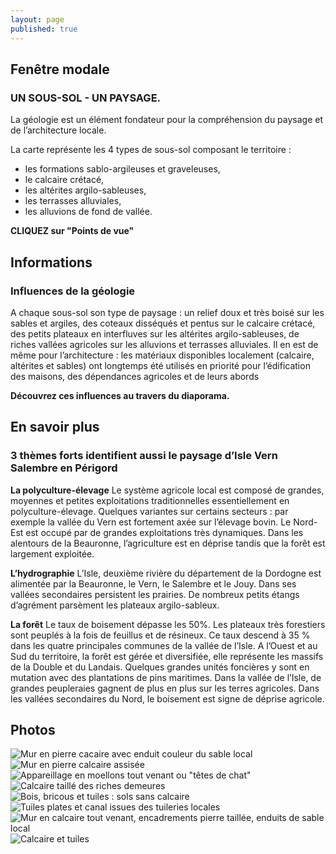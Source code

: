 ```yaml
---
layout: page
published: true
---
```


## Fenêtre modale
### **UN SOUS-SOL - UN PAYSAGE.**

La géologie est un élément fondateur pour la compréhension du paysage et de l’architecture locale. 

La carte représente les 4 types de sous-sol composant le territoire : 
- les formations sablo-argileuses et graveleuses,
- le calcaire crétacé,
- les altérites argilo-sableuses,
- les terrasses alluviales,
- les alluvions de fond de vallée.

**CLIQUEZ sur "Points de vue"**




## Informations
### Influences de la géologie

A chaque sous-sol son type de paysage : un relief doux et très boisé sur les sables et argiles,  des coteaux disséqués et pentus sur le calcaire crétacé, des petits plateaux en interfluves sur les altérites argilo-sableuses, de riches vallées agricoles sur les alluvions et terrasses alluviales.
Il en est de même pour l’architecture : les matériaux disponibles localement (calcaire, altérites et sables) ont longtemps été utilisés en priorité pour l’édification des maisons, des dépendances agricoles et de leurs abords 

**Découvrez ces influences au travers du diaporama.**

## En savoir plus
### **3 thèmes forts identifient aussi le paysage d’Isle Vern Salembre en Périgord**

**La polyculture-élevage**
Le système agricole local est composé de grandes, moyennes et petites exploitations traditionnelles essentiellement en polyculture-élevage. Quelques variantes sur certains secteurs : par exemple la vallée du Vern est fortement axée sur l’élevage bovin. Le Nord-Est est occupé par de grandes exploitations très dynamiques. Dans les alentours de la Beauronne, l’agriculture est en déprise tandis que la forêt est largement exploitée.

**L’hydrographie**
L’Isle, deuxième rivière du département de la Dordogne est alimentée par la Beauronne, le Vern, le Salembre et le Jouy. Dans ses vallées secondaires persistent les prairies. De nombreux petits étangs d’agrément parsèment les plateaux argilo-sableux.

**La forêt**
Le taux de boisement dépasse les 50%. Les plateaux très forestiers sont peuplés à la fois de feuillus et de résineux. Ce taux descend à 35 % dans les quatre principales communes de la vallée de l’Isle.
A l’Ouest et au Sud du territoire, la forêt est gérée et diversifiée, elle représente les massifs de la Double et du Landais. Quelques grandes unités foncières y sont en mutation avec des plantations de pins maritimes. 
Dans la vallée de l’Isle, de grandes peupleraies gagnent de plus en plus sur les terres agricoles. Dans les vallées secondaires du Nord, le boisement est signe de déprise agricole.

## Photos
![Mur en pierre cacaire avec enduit couleur du sable local](data/images/1/geographie/1_geographie_1.jpg)
![Mur en pierre calcaire assisée](data/images/1/geographie/1_geographie_2.jpg)
![Appareillage en moellons tout venant ou "têtes de chat"](data/images/1/geographie/1_geographie_3.jpg)
![Calcaire taillé des riches demeures](data/images/1/geographie/1_geographie_4.jpg)
![Bois, bricous et tuiles : sols sans calcaire](data/images/1/geographie/1_geographie_5.jpg)
![Tuiles plates et canal issues des tuileries locales](data/images/1/geographie/1_geographie_6.jpg)
![Mur en calcaire tout venant, encadrements pierre taillée, enduits de sable local](data/images/1/geographie/1_geographie_7.jpg)
![Calcaire et tuiles ](data/images/1/geographie/1_geographie_8.jpg)